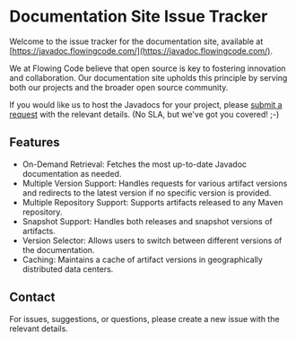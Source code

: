 # Documentation Site Issue Tracker

Welcome to the issue tracker for the documentation site, available at [https://javadoc.flowingcode.com/](https://javadoc.flowingcode.com/).

We at Flowing Code believe that open source is key to fostering innovation and collaboration.
Our documentation site upholds this principle by serving both our projects and the broader open source community.

If you would like us to host the Javadocs for your project, please [submit a request](https://github.com/FlowingCode/javadoc-site/issues/new?template=javadoc.yml&title=Add+groupId%3AartifactId) with the relevant details. (No SLA, but we've got you covered! ;-)

## Features

- On-Demand Retrieval: Fetches the most up-to-date Javadoc documentation as needed.
- Multiple Version Support: Handles requests for various artifact versions and redirects to the latest version if no specific version is provided.
- Multiple Repository Support: Supports artifacts released to any Maven repository.
- Snapshot Support: Handles both releases and snapshot versions of artifacts.
- Version Selector: Allows users to switch between different versions of the documentation.
- Caching: Maintains a cache of artifact versions in geographically distributed data centers.

## Contact

For issues, suggestions, or questions, please create a new issue with the relevant details.
